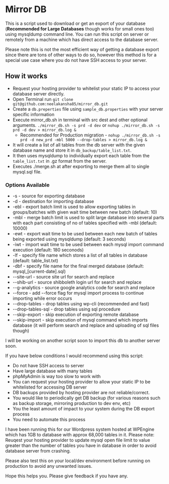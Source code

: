 # Mirror DB
This is a script used to download or get an export of your database (**Recommended for Large Databases** though works for small ones too) using mysqldump command line. You can run this script on server or remotely from a machine which has direct access to the database server.

Please note this is not the most efficient way of getting a database export since there are tons of other ways to do so, however this method is for a special use case where you do not have SSH access to your server. 

## How it works
* Request your hosting provider to whitelist your static IP to access your database server directly.
* Open Terminal run `git clone git@github.com:neelakansha85/mirror_db.git`
* Create a `db.preperties` file using `sample_db.properties` with your server specific information
* Execute mirror_db.sh in terminal with src dest and other optional arguments. `./mirror_db.sh -s prd -d dev` or `nohup ./mirror_db.sh -s prd -d dev > mirror_db.log &`
    * Recommended for Production migration -
`nohup ./mirror_db.sh -s prd -d new_prd -mbl 5000 --drop-tables > mirror_db.log &`
* It will create a list of all tables from the db server with the given database name and store it in `db_backup/table_list.txt`.
* It then uses mysqldump to individually export each table from the `table_list.txt` in .gz format from the server.
* Executes ./merge.sh at after exporting to merge them all to single mysql.sql file. 

### Options Available
* -s - source for exporting database
* -d - destination for importing database
* -ebl - export batch limit is used to allow exporting tables in groups/batches with given wait time between new batch (default: 10)
* -mbl - merge batch limit is used to split large database into several parts with each part consisting of no of tables specified with -mbl (default: 10000)
* -ewt - export wait time to be used between each new batch of tables being exported using mysqldump (default: 3 seconds)
* -iwt - import wait time to be used between each mysql import command execution (default: 180 seconods)
* -lf - specify file name which stores a list of all tables in database (default: table_list.txt)
* -dbf - specify file name for the final merged database (default: mysql_[current-date].sql)
* --site-url - source site url for search and replace
* --shib-url - source shibboleth login url for search and replace
* --g-analytics - source google analytics code for search and replace
* --force - add --force flag for mysql import process to continue importing while error occurs
* --drop-tables - drop tables using wp-cli (recommended and fast)
* --drop-tables-sql - drop tables using sql procedure
* --skip-export - skip execution of exporting remote database
* --skip-import - skip execution of mysql command which imports database (it will perform search and replace and uploading of sql files though)

I will be working on another script soon to import this db to another server soon.

If you have below conditions I would recommend using this script:
* Do not have SSH access to server
* Have large database with many tables
* phpMyAdmin is way too slow to work with
* You can request your hosting provider to allow your static IP to be whitelisted for accessing DB server
* DB backups provided by hosting provider are not reliable/correct.
* You would like to periodically get DB backup (for various reasons such as backup storage, mirroring production to dev env, etc)
* You the least amount of impact to your system during the DB export process
* You need to automate this process

I have been running this for our Wordpress system hosted at WPEngine which has 1GB to database with approx 68,000 tables in it.
Please note: Reuqest your hosting provider to update mysql open file limit to value greater than the number of tables you have in database in order to avoid database server from crashing. 

Please also test this on your local/dev environment before running on production to avoid any unwanted issues.

Hope this helps you. Please give feedback if you have any. 
